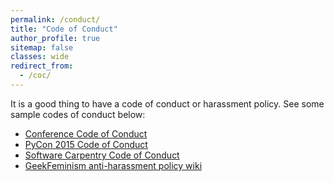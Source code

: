 ```yaml
---
permalink: /conduct/
title: "Code of Conduct"
author_profile: true
sitemap: false
classes: wide
redirect_from: 
  - /coc/
---
```


It is a good thing to have a code of conduct or harassment policy. See some sample codes of conduct below:

* [Conference Code of Conduct](http://confcodeofconduct.com)
* [PyCon 2015 Code of Conduct](https://us.pycon.org/2015/about/code-of-conduct/)
* [Software Carpentry Code of Conduct](http://software-carpentry.org/conduct/)
* [GeekFeminism anti-harassment policy wiki](http://geekfeminism.wikia.com/wiki/Conference_anti-harassment/Policy)

